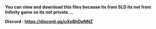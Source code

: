 **You can view and download this files because its from SLD its not from Infinity game so its not private....**

**Discord : https://discord.gg/uXeBhDpNNZ**
